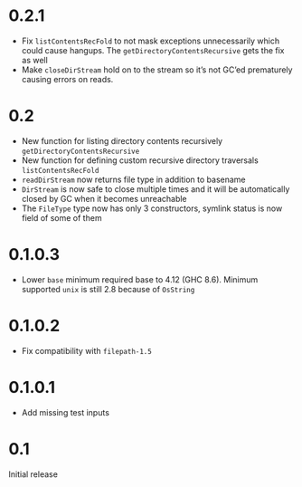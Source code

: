 # 0.2.1

- Fix `listContentsRecFold` to not mask exceptions unnecessarily which could cause hangups. The `getDirectoryContentsRecursive` gets the fix as well
- Make `closeDirStream` hold on to the stream so it’s not GC’ed prematurely causing errors on reads.

# 0.2

- New function for listing directory contents recursively `getDirectoryContentsRecursive`
- New function for defining custom recursive directory traversals `listContentsRecFold`
- `readDirStream` now returns file type in addition to basename
- `DirStream` is now safe to close multiple times and it will be automatically closed by GC when it becomes unreachable
- The `FileType` type now has only 3 constructors, symlink status is now field of some of them

# 0.1.0.3

- Lower `base` minimum required base to 4.12 (GHC 8.6). Minimum
  supported `unix` is still 2.8 because of `OsString`

# 0.1.0.2

- Fix compatibility with `filepath-1.5`

# 0.1.0.1

- Add missing test inputs

# 0.1

Initial release
